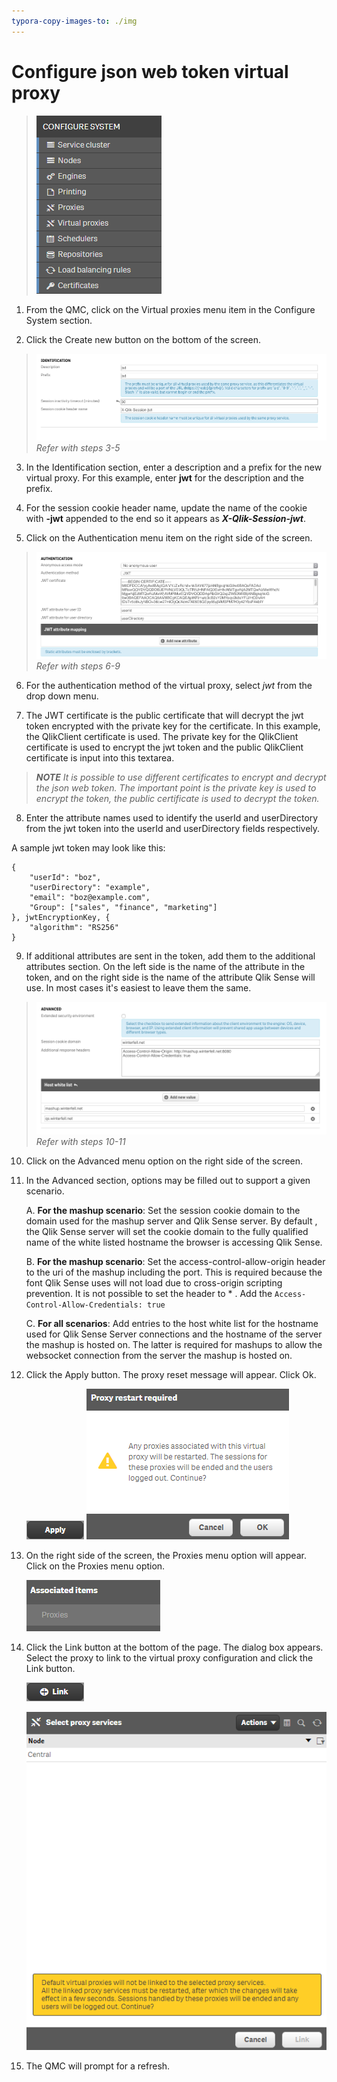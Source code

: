 ```yaml
---
typora-copy-images-to: ./img
---
```


# Configure json web token virtual proxy

>   ![jwt1](img/jwt1.png)
1. From the QMC, click on the Virtual proxies menu item in the Configure System section.

2. Click the Create new button on the bottom of the screen.

>   ![jwt2](img/jwt2.png)
>   *Refer with steps 3-5*

3. In the Identification section, enter a description and a prefix for the new virtual proxy.  For this example, enter **jwt** for the description and the prefix.

4. For the session cookie header name, update the name of the cookie with **-jwt** appended to the end so it appears as ***X-Qlik-Session-jwt***. 

5. Click on the Authentication menu item on the right side of the screen.

>   ![jwt3](img/jwt3.png)
>   *Refer with steps 6-9*

6. For the authentication method of the virtual proxy, select *jwt* from the drop down menu.

7. The JWT certificate is the public certificate that will decrypt the jwt token encrypted with the private key for the certificate.  In this example, the QlikClient certificate is used.  The private key for the QlikClient certificate is used to encrypt the jwt token and the public QlikClient certificate is input into this textarea.  

> ***NOTE** It is possible to use different certificates to encrypt and decrypt the json web token.  The important point is the private key is used to encrypt the token, the public certificate is used to decrypt the token.*

8. Enter the attribute names used to identify the userId and userDirectory from the jwt token into the userId and userDirectory fields respectively.

A sample jwt token may look like this:
```
{
    "userId": "boz",
    "userDirectory": "example",
    "email": "boz@example.com",
    "Group": ["sales", "finance", "marketing"]
}, jwtEncryptionKey, {
    "algorithm": "RS256"
}
```

9. If additional attributes are sent in the token, add them to the additional attributes section.  On the left side is the name of the attribute in the token, and on the right side is the name of the attribute Qlik Sense will use.  In most cases it's easiest to leave them the same.

>   ![jwt4](img/jwt4.png)
>   *Refer with steps 10-11*

10. Click on the Advanced menu option on the right side of the screen.

11. In the Advanced section, options may be filled out to support a given scenario.
  
    A. **For the mashup scenario**: Set the session cookie domain to the domain used for the mashup server and Qlik Sense server. By default , the Qlik Sense server will set the cookie domain to the fully qualified name of the white listed hostname the browser is accessing Qlik Sense.
    
    B. **For the mashup scenario**: Set the access-control-allow-origin header to the uri of the mashup including the port.  This is required because the font Qlik Sense uses will not load due to cross-origin scripting prevention.  It is not possible to set the header to * . Add the `Access-Control-Allow-Credentials: true`
    
    C. **For all scenarios**: Add entries to the host white list for the hostname used for Qlik Sense Server connections and the hostname of the server the mashup is hosted on.  The latter is required for mashups to allow the websocket connection from the server the mashup is hosted on.
    
12. Click the Apply button.  The proxy reset message will appear.  Click Ok.

    ![jwt5](img/jwt5.png)     ![jwt6](img/jwt6.png)

13. On the right side of the screen, the Proxies menu option will appear.  Click on the Proxies menu option.

    ![jwt7](img/jwt7.png)

14. Click the Link button at the bottom of the page. The dialog box appears.  Select the proxy to link to the virtual proxy configuration and click the Link button.

    ![jwt8](img/jwt8.png)
    
    ![jwt9](img/jwt9.png)

15. The QMC will prompt for a refresh.